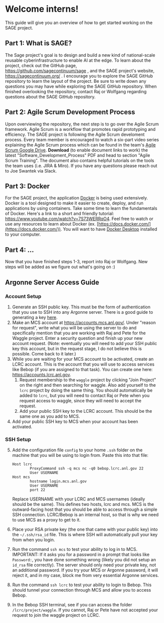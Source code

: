 # Welcome interns!
This guide will give you an overview of how to get started working on the SAGE project.

## Part 1: What is SAGE?
The Sage project's goal is to design and build a new kind of national-scale reusable cyberinfrastructure to enable AI at the edge. To learn about the project, check out the GitHub page, https://github.com/sagecontinuum/sage , and the SAGE project's website, https://sagecontinuum.org/ . I encourage you to explore the SAGE GitHub repository to learn the layout of the project. Be sure to write down any questions you may have while exploring the SAGE GitHub repository. When finished overlooking the repository, contact Raj or Wolfgang regarding questions about the SAGE GitHub repository.

## Part 2: Agile Scrum Development Process
Upon overviewing the repository, the next step is to go over the Agile Scrum framework. Agile Scrum is a workflow that promotes rapid prototyping and efficiency. The SAGE project is following the Agile Scrum develoment process. Every team member is encouraged to watch a six-part video series explaining the Agile Scrum process which can be found in the team's [Agile Scrum Google Drive](https://drive.google.com/drive/folders/1Cj1qPAEVZm1Qkd6BrbIAssERmHlmGf0C). **Download** (to enable document links to work) the latest "Software_Development_Process" PDF and head to section "Agile Scrum Training". The document also contains helpful tutorials on the tools the team uses (i.e. JIRA & Miro). If you have any questions please reach out to Joe Swantek via Slack.

## Part 3: Docker
For the SAGE project, the application [Docker](https://www.docker.com/) is being used extensively. Docker is a tool designed to make it easier to create, deploy, and run applications by using containers. Take some time to learn the fundamentals of Docker. Here's a link to a short and friendly tutorial: https://www.youtube.com/watch?v=7S73WERRqO4. Feel free to watch or use any resources to learn about Docker (ex. [https://docs.docker.com/](https://docs.docker.com/)). You will want to have [Docker Desktop](https://www.docker.com/get-started) installed to your computer.

## Part 4: ...
Now that you have finished steps 1-3, report into Raj or Wolfgang. New steps will be added as we figure out what's going on :)



## Argonne Server Access Guide

### Account Setup

1. Generate an SSH public key. This must be the form of authentication that you use to SSH into any Argonne server. There is a good guide to generating a key [here](https://kb.iu.edu/d/aews).
2. Make an MCS account at https://accounts.mcs.anl.gov/. Under "reason for request", write what you will be using the server to do and specifically mention that you are working with Raj and Pete for the Waggle project. Enter a security question and finish up your new account request. (Note: eventually you will need to add your SSH public key this account, but in the request stage, I do not believe this is possible. Come back to it later.)
3. While you are waiting for your MCS account to be activated, create an LCRC account. This is the account that you will use to access services like Bebop (if you are assigned to that task). You can create one here: https://accounts.lcrc.anl.gov.
   1. Request membership to the `waggle` project by clicking "Join Project" on the right and then searching for waggle. Also add yourself to the `lcrc` project by doing the same thing. You should automatically be added to `lcrc`, but you will need to contact Raj or Pete when you request access to waggle, since they will need to accept the request.
   2. Add your public SSH key to the LCRC account. This should be the same one as you add to MCS.
4. Add your public SSH key to MCS when your account has been activated.

### SSH Setup

5. Add the configuration file `config` to your home `.ssh` folder on the machine that you will be using to login from. Paste this into that file:

   ```
   Host lcrc
           ProxyCommand ssh -q mcs nc -q0 bebop.lcrc.anl.gov 22
           User USERNAME
   Host mcs
           hostname login.mcs.anl.gov
           User USERNAME
           port 22
   ```

   Replace USERNAME with your LCRC and MCS usernames (ideally should be the same). This defines two hosts, lcrc and mcs. MCS is the outward-facing host that you should be able to access through a simple SSH connection. LCRC/Bebop is an internal host, so that is why we need to use MCS as a proxy to get to it.

6. Place your RSA private key (the one that came with your public key) into the `~/.ssh/rsa_id` file. This is where SSH will automatically pull your key from when you login.

7. Run the command `ssh mcs` to test your ability to log in to MCS. IMPORTANT: If it asks you for a password in a prompt that looks like `Password:`, you have done something wrong (likely you did not setup an `id_rsa` file correctly). The server should only need your private key, not an additional password. If you try your MCS or Argonne password, it will reject it, and in my case, block me from very essential Argonne services.

8. Run the command `ssh lcrc` to test your ability to login to Bebop. This should tunnel your connection through MCS and allow you to access Bebop.

9. In the Bebop SSH terminal, see if you can access the folder `/lcrc/project/waggle`. If you cannot, Raj or Pete have not accepted your request to join the waggle project on LCRC.
